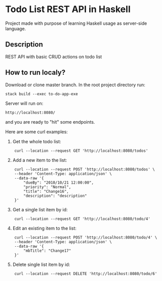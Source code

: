 # Todo List REST API in Haskell

Project made with purpose of learning Haskell usage as server-side language.

## Description
REST API with basic CRUD actions on todo list

## How to run localy?
Download or clone master branch. In the root project directory run:

```
stack build --exec to-do-app-exe
```

Server will run on:

```
http://localhost:8080/
```
and you are ready to "hit" some endpoints.

Here are some curl examples:

1. Get the whole todo list: 
```
    curl --location --request GET 'http://localhost:8080/todos'
```

2. Add a new item to the list: 
```
    curl --location --request POST 'http://localhost:8080/todos' \
    --header 'Content-Type: application/json' \
    --data-raw '{
        "dueBy": "2010/10/21 12:00:00",
        "priority": "Normal",
        "title": "Change16",
        "description": "description"
    }'
```
3. Get a single list item by id: 
```
    curl --location --request GET 'http://localhost:8080/todo/4'
```

4. Edit an existing item to the list: 
```
    curl --location --request POST 'http://localhost:8080/todo/4' \
    --header 'Content-Type: application/json' \
    --data-raw '{
        "mbTitle": "Change17"
    }'
```

5. Delete single list item by id:
```
    curl --location --request DELETE 'http://localhost:8080/todo/6'
```

